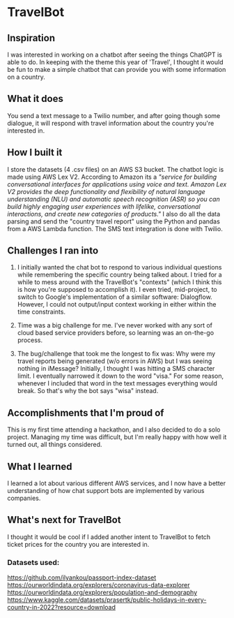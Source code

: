 # TravelBot

## Inspiration
I was interested in working on a chatbot after seeing the things ChatGPT is able to do. In keeping with the theme this year of 'Travel', I thought it would be fun to make a simple chatbot that can provide you with some information on a country.

## What it does
You send a text message to a Twilio number, and after going though some dialogue, it will respond with travel information about the country you're interested in.

## How I built it
I store the datasets (4 .csv files) on an AWS S3 bucket. The chatbot logic is made using AWS Lex V2. According to Amazon its a *"service for building conversational interfaces for applications using voice and text. Amazon Lex V2 provides the deep functionality and flexibility of natural language understanding (NLU) and automatic speech recognition (ASR) so you can build highly engaging user experiences with lifelike, conversational interactions, and create new categories of products."* I also do all the data parsing and send the "country travel report" using the Python and pandas from a AWS Lambda function. The SMS text integration is done with Twilio.

## Challenges I ran into
1. I initially wanted the chat bot to respond to various individual questions while remembering the specific country being talked about. I tried for a while to mess around with the TravelBot's "contexts" (which I think this is how you're supposed to accomplish it). I even tried, mid-project, to switch to Google's implementation of a similar software: Dialogflow. However, I could not output/input context working in either within the time constraints.

2. Time was a big challenge for me. I've never worked with any sort of cloud based service providers before, so learning was an on-the-go process.

3. The bug/challenge that took me the longest to fix was: Why were my travel reports being generated (w/o errors in AWS) but I was seeing nothing in iMessage? Initially, I thought I was hitting a SMS character limit. I eventually narrowed it down to the word "visa." For some reason, whenever I included that word in the text messages everything would break. So that's why the bot says "wisa" instead.

## Accomplishments that I'm proud of
This is my first time attending a hackathon, and I also decided to do a solo project. Managing my time was difficult, but I'm really happy with how well it turned out, all things considered.

## What I learned
I learned a lot about various different AWS services, and I now have a better understanding of how chat support bots are implemented by various companies. 

## What's next for TravelBot
I thought it would be cool if I added another intent to TravelBot to fetch ticket prices for the country you are interested in.

### Datasets used:
https://github.com/ilyankou/passport-index-dataset <br>
https://ourworldindata.org/explorers/coronavirus-data-explorer <br>
https://ourworldindata.org/explorers/population-and-demography <br>
https://www.kaggle.com/datasets/prasertk/public-holidays-in-every-country-in-2022?resource=download
